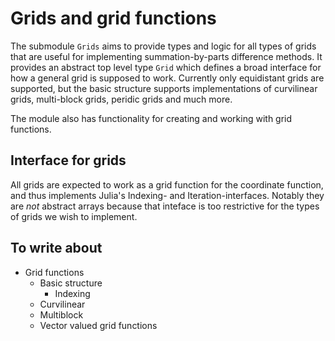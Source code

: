 # Grids and grid functions

The submodule `Grids` aims to provide types and logic for all types of grids that are useful for implementing summation-by-parts difference methods. It provides an abstract top level type `Grid` which defines a broad interface for how a general grid is supposed to work. Currently only equidistant grids are supported, but the basic structure supports implementations of curvilinear grids, multi-block grids, peridic grids and much more.

The module also has functionality for creating and working with grid functions.

## Interface for grids
All grids are expected to work as a grid function for the coordinate function, and thus implements Julia's Indexing- and Iteration-interfaces. Notably they are *not* abstract arrays because that inteface is too restrictive for the types of grids we wish to implement.

## To write about
<!-- # TODO: -->
* Grid functions
  * Basic structure
     * Indexing
  * Curvilinear
  * Multiblock
  * Vector valued grid functions
